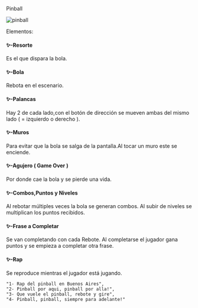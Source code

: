 Pinball

![pinball](./Imagenes/pinball.gif)

Elementos:

#### ✨️-Resorte

Es el que dispara la bola.

#### ✨️-Bola

Rebota en el escenario.

#### ✨️-Palancas

Hay 2 de cada lado,con el botón de dirección se mueven ambas del mismo lado ( = izquierdo o derecho ).

#### ✨️-Muros

Para evitar que la bola se salga de la pantalla.Al tocar un muro este se enciende.

#### ✨️-Agujero ( Game Over )

Por donde cae la bola y se pierde una vida.

#### ✨️-Combos,Puntos y Niveles

Al rebotar múltiples veces la bola se generan combos.
Al subir de niveles se multiplican los puntos recibidos.

#### ✨️-Frase a Completar

Se van completando con cada Rebote.
Al completarse el jugador gana puntos y se empieza a completar otra frase.

#### ✨️-Rap

Se reproduce mientras el jugador está jugando.

``` 
"1- Rap del pinball en Buenos Aires",
"2- Pinball por aqui, pinball por alla!",
"3- Que vuele el pinball, rebote y gire",
"4- Pinball, pinball, siempre para adelante!"
```